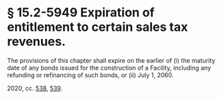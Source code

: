 # § 15.2-5949 Expiration of entitlement to certain sales tax revenues.

<p>The provisions of this chapter shall expire on the earlier of (i) the maturity date of any bonds issued for the construction of a Facility, including any refunding or refinancing of such bonds, or (ii) July 1, 2060.</p><p>2020, cc. <a href='http://lis.virginia.gov/cgi-bin/legp604.exe?201+ful+CHAP0538'>538</a>, <a href='http://lis.virginia.gov/cgi-bin/legp604.exe?201+ful+CHAP0539'>539</a>.</p>